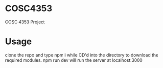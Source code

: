 # COSC4353
COSC 4353 Project


# Usage
clone the repo and type npm i while CD'd into the directory to download the required modules.
npm run dev will run the server at localhost:3000
